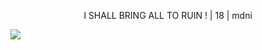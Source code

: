 <p align="center">
I SHALL BRING ALL TO RUIN ! | 18 | mdni
</p>

![](https://64.media.tumblr.com/4bc01d5a43c0fd56438621a4cd97ba8f/ac4fb2c067a49f52-ae/s2048x3072/d289fd44945b3f0ff1b54c8c664ca2adfe303448.gifv)
